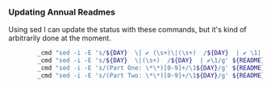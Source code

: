 ### Updating Annual Readmes

Using sed I can update the status with these commands, but it's kind of arbitrarily done at the moment.

```bash
        _cmd "sed -i -E 's/${DAY}  \| ✔️ (\s+)\|(\s+)  /${DAY}  | ✔️ \1| ✔️\2/g' ${README}"
        _cmd "sed -i -E 's/${DAY}  \|(\s+)  /${DAY}  | ✔️\1/g' ${README}"
        _cmd "sed -i -E 's/(Part One: \*\*)[0-9]+/\1${DAY}/g' ${README}"
        _cmd "sed -i -E 's/(Part Two: \*\*)[0-9]+/\1${DAY}/g' ${README}"
```
